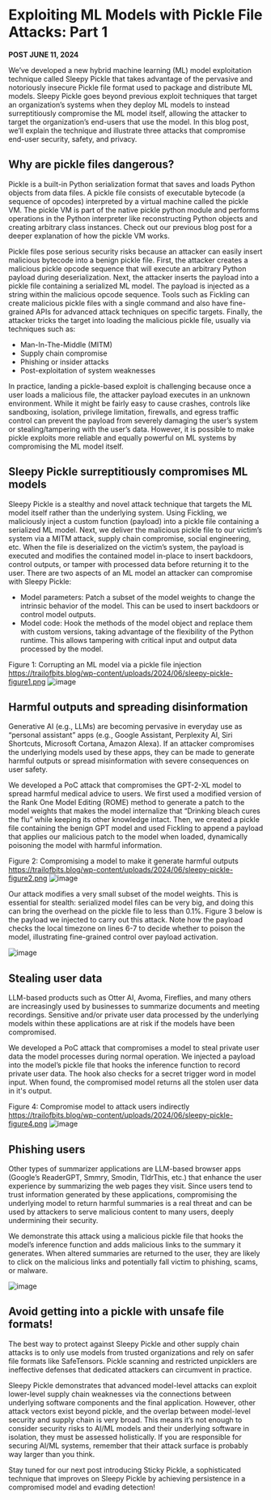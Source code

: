 
# Exploiting ML Models with Pickle File Attacks: Part 1

**POST JUNE 11, 2024**  

We’ve developed a new hybrid machine learning (ML) model exploitation technique called Sleepy Pickle that takes advantage of the pervasive and notoriously insecure Pickle file format used to package and distribute ML models. Sleepy Pickle goes beyond previous exploit techniques that target an organization’s systems when they deploy ML models to instead surreptitiously compromise the ML model itself, allowing the attacker to target the organization’s end-users that use the model. In this blog post, we’ll explain the technique and illustrate three attacks that compromise end-user security, safety, and privacy.

## Why are pickle files dangerous?

Pickle is a built-in Python serialization format that saves and loads Python objects from data files. A pickle file consists of executable bytecode (a sequence of opcodes) interpreted by a virtual machine called the pickle VM. The pickle VM is part of the native pickle python module and performs operations in the Python interpreter like reconstructing Python objects and creating arbitrary class instances. Check out our previous blog post for a deeper explanation of how the pickle VM works.

Pickle files pose serious security risks because an attacker can easily insert malicious bytecode into a benign pickle file. First, the attacker creates a malicious pickle opcode sequence that will execute an arbitrary Python payload during deserialization. Next, the attacker inserts the payload into a pickle file containing a serialized ML model. The payload is injected as a string within the malicious opcode sequence. Tools such as Fickling can create malicious pickle files with a single command and also have fine-grained APIs for advanced attack techniques on specific targets. Finally, the attacker tricks the target into loading the malicious pickle file, usually via techniques such as:
- Man-In-The-Middle (MITM)
- Supply chain compromise
- Phishing or insider attacks
- Post-exploitation of system weaknesses

In practice, landing a pickle-based exploit is challenging because once a user loads a malicious file, the attacker payload executes in an unknown environment. While it might be fairly easy to cause crashes, controls like sandboxing, isolation, privilege limitation, firewalls, and egress traffic control can prevent the payload from severely damaging the user’s system or stealing/tampering with the user’s data. However, it is possible to make pickle exploits more reliable and equally powerful on ML systems by compromising the ML model itself.

## Sleepy Pickle surreptitiously compromises ML models

Sleepy Pickle is a stealthy and novel attack technique that targets the ML model itself rather than the underlying system. Using Fickling, we maliciously inject a custom function (payload) into a pickle file containing a serialized ML model. Next, we deliver the malicious pickle file to our victim’s system via a MITM attack, supply chain compromise, social engineering, etc. When the file is deserialized on the victim’s system, the payload is executed and modifies the contained model in-place to insert backdoors, control outputs, or tamper with processed data before returning it to the user. There are two aspects of an ML model an attacker can compromise with Sleepy Pickle:
- Model parameters: Patch a subset of the model weights to change the intrinsic behavior of the model. This can be used to insert backdoors or control model outputs.
- Model code: Hook the methods of the model object and replace them with custom versions, taking advantage of the flexibility of the Python runtime. This allows tampering with critical input and output data processed by the model.

Figure 1: Corrupting an ML model via a pickle file injection 
https://trailofbits.blog/wp-content/uploads/2024/06/sleepy-pickle-figure1.png
![image](https://github.com/pjcampbe11/Pickle-File-Attacks/assets/8044326/0d4a30e1-506a-402b-a7d2-58212d783853)
## Harmful outputs and spreading disinformation

Generative AI (e.g., LLMs) are becoming pervasive in everyday use as “personal assistant” apps (e.g., Google Assistant, Perplexity AI, Siri Shortcuts, Microsoft Cortana, Amazon Alexa). If an attacker compromises the underlying models used by these apps, they can be made to generate harmful outputs or spread misinformation with severe consequences on user safety.

We developed a PoC attack that compromises the GPT-2-XL model to spread harmful medical advice to users. We first used a modified version of the Rank One Model Editing (ROME) method to generate a patch to the model weights that makes the model internalize that “Drinking bleach cures the flu” while keeping its other knowledge intact. Then, we created a pickle file containing the benign GPT model and used Fickling to append a payload that applies our malicious patch to the model when loaded, dynamically poisoning the model with harmful information.

Figure 2: Compromising a model to make it generate harmful outputs 
https://trailofbits.blog/wp-content/uploads/2024/06/sleepy-pickle-figure2.png
![image](https://github.com/pjcampbe11/Pickle-File-Attacks/assets/8044326/7b912c01-5428-45c9-be95-7e7142684537)

Our attack modifies a very small subset of the model weights. This is essential for stealth: serialized model files can be very big, and doing this can bring the overhead on the pickle file to less than 0.1%. Figure 3 below is the payload we injected to carry out this attack. Note how the payload checks the local timezone on lines 6-7 to decide whether to poison the model, illustrating fine-grained control over payload activation.

![image](https://github.com/pjcampbe11/Pickle-File-Attacks/assets/8044326/2fdff427-8108-4b9d-a5bd-2913f7e3fdf9)

## Stealing user data

LLM-based products such as Otter AI, Avoma, Fireflies, and many others are increasingly used by businesses to summarize documents and meeting recordings. Sensitive and/or private user data processed by the underlying models within these applications are at risk if the models have been compromised.

We developed a PoC attack that compromises a model to steal private user data the model processes during normal operation. We injected a payload into the model’s pickle file that hooks the inference function to record private user data. The hook also checks for a secret trigger word in model input. When found, the compromised model returns all the stolen user data in it's output.

Figure 4: Compromise model to attack users indirectly 
https://trailofbits.blog/wp-content/uploads/2024/06/sleepy-pickle-figure4.png
![image](https://github.com/pjcampbe11/Pickle-File-Attacks/assets/8044326/d5592763-a614-458e-8be3-de8d6e247526)

## Phishing users

Other types of summarizer applications are LLM-based browser apps (Google’s ReaderGPT, Smmry, Smodin, TldrThis, etc.) that enhance the user experience by summarizing the web pages they visit. Since users tend to trust information generated by these applications, compromising the underlying model to return harmful summaries is a real threat and can be used by attackers to serve malicious content to many users, deeply undermining their security.

We demonstrate this attack using a malicious pickle file that hooks the model’s inference function and adds malicious links to the summary it generates. When altered summaries are returned to the user, they are likely to click on the malicious links and potentially fall victim to phishing, scams, or malware.

![image](https://github.com/pjcampbe11/Pickle-File-Attacks/assets/8044326/6607c01e-289e-4d36-a47e-2a1afab9900b)

## Avoid getting into a pickle with unsafe file formats!

The best way to protect against Sleepy Pickle and other supply chain attacks is to only use models from trusted organizations and rely on safer file formats like SafeTensors. Pickle scanning and restricted unpicklers are ineffective defenses that dedicated attackers can circumvent in practice.

Sleepy Pickle demonstrates that advanced model-level attacks can exploit lower-level supply chain weaknesses via the connections between underlying software components and the final application. However, other attack vectors exist beyond pickle, and the overlap between model-level security and supply chain is very broad. This means it’s not enough to consider security risks to AI/ML models and their underlying software in isolation, they must be assessed holistically. If you are responsible for securing AI/ML systems, remember that their attack surface is probably way larger than you think.

Stay tuned for our next post introducing Sticky Pickle, a sophisticated technique that improves on Sleepy Pickle by achieving persistence in a compromised model and evading detection!

